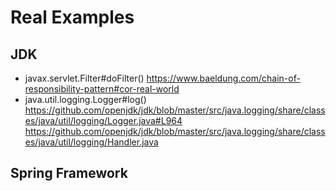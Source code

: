 # Real Examples
## JDK
* javax.servlet.Filter#doFilter()
  https://www.baeldung.com/chain-of-responsibility-pattern#cor-real-world
* java.util.logging.Logger#log()
https://github.com/openjdk/jdk/blob/master/src/java.logging/share/classes/java/util/logging/Logger.java#L964
https://github.com/openjdk/jdk/blob/master/src/java.logging/share/classes/java/util/logging/Handler.java

## Spring Framework